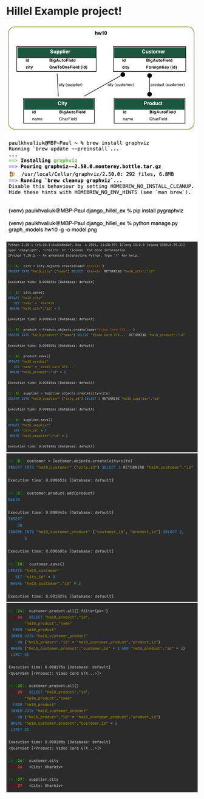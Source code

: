 # Hillel Example project!
![](md_img/model.png)
![](md_img/terminal_pygraphviz.png)
![](md_img/shell_img/png1.png)![](md_img/shell_img/png2.png)![](md_img/shell_img/png3.png)